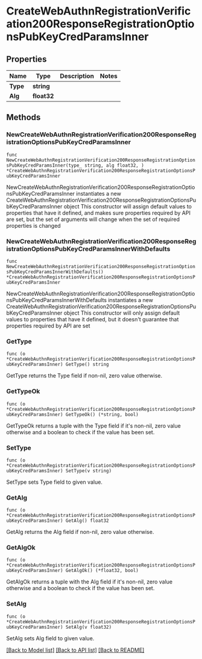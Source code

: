 # CreateWebAuthnRegistrationVerification200ResponseRegistrationOptionsPubKeyCredParamsInner

## Properties

Name | Type | Description | Notes
------------ | ------------- | ------------- | -------------
**Type** | **string** |  | 
**Alg** | **float32** |  | 

## Methods

### NewCreateWebAuthnRegistrationVerification200ResponseRegistrationOptionsPubKeyCredParamsInner

`func NewCreateWebAuthnRegistrationVerification200ResponseRegistrationOptionsPubKeyCredParamsInner(type_ string, alg float32, ) *CreateWebAuthnRegistrationVerification200ResponseRegistrationOptionsPubKeyCredParamsInner`

NewCreateWebAuthnRegistrationVerification200ResponseRegistrationOptionsPubKeyCredParamsInner instantiates a new CreateWebAuthnRegistrationVerification200ResponseRegistrationOptionsPubKeyCredParamsInner object
This constructor will assign default values to properties that have it defined,
and makes sure properties required by API are set, but the set of arguments
will change when the set of required properties is changed

### NewCreateWebAuthnRegistrationVerification200ResponseRegistrationOptionsPubKeyCredParamsInnerWithDefaults

`func NewCreateWebAuthnRegistrationVerification200ResponseRegistrationOptionsPubKeyCredParamsInnerWithDefaults() *CreateWebAuthnRegistrationVerification200ResponseRegistrationOptionsPubKeyCredParamsInner`

NewCreateWebAuthnRegistrationVerification200ResponseRegistrationOptionsPubKeyCredParamsInnerWithDefaults instantiates a new CreateWebAuthnRegistrationVerification200ResponseRegistrationOptionsPubKeyCredParamsInner object
This constructor will only assign default values to properties that have it defined,
but it doesn't guarantee that properties required by API are set

### GetType

`func (o *CreateWebAuthnRegistrationVerification200ResponseRegistrationOptionsPubKeyCredParamsInner) GetType() string`

GetType returns the Type field if non-nil, zero value otherwise.

### GetTypeOk

`func (o *CreateWebAuthnRegistrationVerification200ResponseRegistrationOptionsPubKeyCredParamsInner) GetTypeOk() (*string, bool)`

GetTypeOk returns a tuple with the Type field if it's non-nil, zero value otherwise
and a boolean to check if the value has been set.

### SetType

`func (o *CreateWebAuthnRegistrationVerification200ResponseRegistrationOptionsPubKeyCredParamsInner) SetType(v string)`

SetType sets Type field to given value.


### GetAlg

`func (o *CreateWebAuthnRegistrationVerification200ResponseRegistrationOptionsPubKeyCredParamsInner) GetAlg() float32`

GetAlg returns the Alg field if non-nil, zero value otherwise.

### GetAlgOk

`func (o *CreateWebAuthnRegistrationVerification200ResponseRegistrationOptionsPubKeyCredParamsInner) GetAlgOk() (*float32, bool)`

GetAlgOk returns a tuple with the Alg field if it's non-nil, zero value otherwise
and a boolean to check if the value has been set.

### SetAlg

`func (o *CreateWebAuthnRegistrationVerification200ResponseRegistrationOptionsPubKeyCredParamsInner) SetAlg(v float32)`

SetAlg sets Alg field to given value.



[[Back to Model list]](../README.md#documentation-for-models) [[Back to API list]](../README.md#documentation-for-api-endpoints) [[Back to README]](../README.md)


